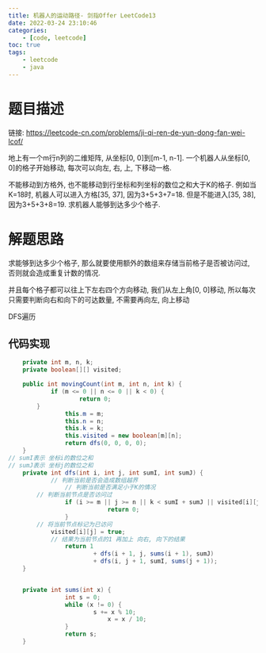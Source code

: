 ```yaml
---
title: 机器人的运动路径- 剑指Offer LeetCode13
date: 2022-03-24 23:10:46
categories: 
	- [code, leetcode]
toc: true
tags: 
	- leetcode
	- java
---
```


# 题目描述

链接: https://leetcode-cn.com/problems/ji-qi-ren-de-yun-dong-fan-wei-lcof/

地上有一个m行n列的二维矩阵, 从坐标[0, 0]到[m-1, n-1]. 一个机器人从坐标[0, 0]的格子开始移动, 每次可以向左, 右, 上, 下移动一格.

不能移动到方格外, 也不能移动到行坐标和列坐标的数位之和大于K的格子. 例如当K=18时, 机器人可以进入方格[35, 37], 因为3+5+3+7=18. 但是不能进入[35, 38], 因为3+5+3+8=19. 求机器人能够到达多少个格子.

<!--more-->

# 解题思路

求能够到达多少个格子, 那么就要使用额外的数组来存储当前格子是否被访问过, 否则就会造成重复计数的情况.

并且每个格子都可以往上下左右四个方向移动, 我们从左上角[0, 0]移动, 所以每次只需要判断向右和向下的可达数量, 不需要再向左, 向上移动

DFS遍历

## 代码实现

```java
	private int m, n, k;
	private boolean[][] visited;

	public int movingCount(int m, int n, int k) {
    		if (m <= 0 || n <= 0 || k < 0) {
	        		return 0;
    	}
		    	this.m = m;
		    	this.n = n;
		    	this.k = k;
    			this.visited = new boolean[m][n];
    			return dfs(0, 0, 0, 0);
	}
// sumI表示 坐标i的数位之和
// sumJ表示 坐标j的数位之和
	private int dfs(int i, int j, int sumI, int sumJ) {
	    	// 判断当前是否会造成数组越界
		    	// 判断当前是否满足小于K的情况
    	// 判断当前节点是否访问过
    			if (i >= m || j >= n || k < sumI + sumJ || visited[i][j]) {
			        		return 0;
    			}
    	// 将当前节点标记为已访问
	    	visited[i][j] = true;
	    	// 结果为当前节点的1 再加上 向右, 向下的结果
	    		return 1 
	    	    	    + dfs(i + 1, j, sums(i + 1), sumJ) 
	    	    	    + dfs(i, j + 1, sumI, sums(j + 1));
	}


	private int sums(int x) {
			    int s = 0;
	    		while (x != 0) {
	 	       			s += x % 10;
					        x = x / 10;
			    }
			    return s;
	}
```



